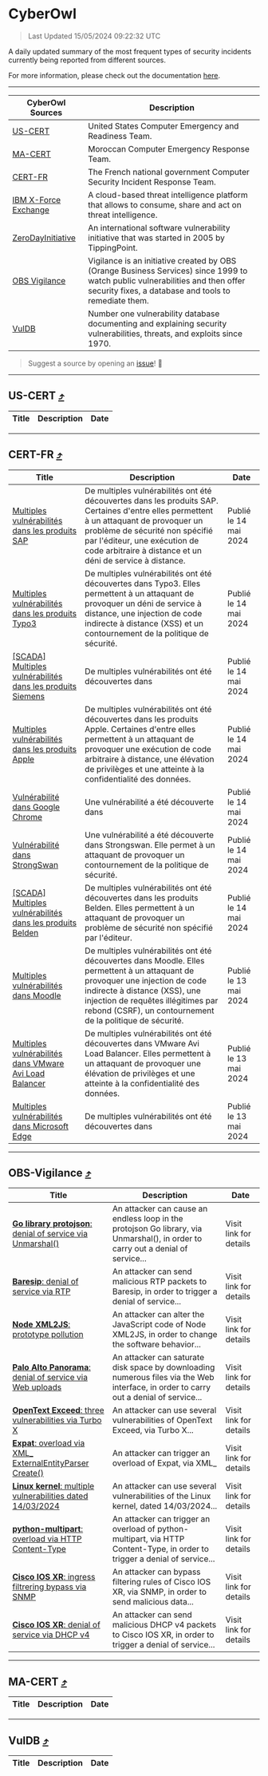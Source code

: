 
 <div id='top'></div>

# CyberOwl

 > Last Updated 15/05/2024 09:22:32 UTC
 
 A daily updated summary of the most frequent types of security incidents currently being reported from different sources.
 
 For more information, please check out the documentation [here](./docs/README.md).
 
 ---
 |CyberOwl Sources|Description|
 |---|---|
 |[US-CERT](#us-cert-arrow_heading_up)|United States Computer Emergency and Readiness Team.|
 |[MA-CERT](#ma-cert-arrow_heading_up)|Moroccan Computer Emergency Response Team.|
 |[CERT-FR](#cert-fr-arrow_heading_up)|The French national government Computer Security Incident Response Team.|
 |[IBM X-Force Exchange](#ibmcloud-arrow_heading_up)|A cloud-based threat intelligence platform that allows to consume, share and act on threat intelligence.|
 |[ZeroDayInitiative](#zerodayinitiative-arrow_heading_up)|An international software vulnerability initiative that was started in 2005 by TippingPoint.|
 |[OBS Vigilance](#obs-vigilance-arrow_heading_up)|Vigilance is an initiative created by OBS (Orange Business Services) since 1999 to watch public vulnerabilities and then offer security fixes, a database and tools to remediate them.|
 |[VulDB](#vuldb-arrow_heading_up)|Number one vulnerability database documenting and explaining security vulnerabilities, threats, and exploits since 1970.|
 
 > Suggest a source by opening an [issue](https://github.com/karimhabush/cyberowl/issues)! :raised_hands:
 ---

## US-CERT [:arrow_heading_up:](#cyberowl)

 |Title|Description|Date|
 |---|---|---|
 
 ---

## CERT-FR [:arrow_heading_up:](#cyberowl)

 |Title|Description|Date|
 |---|---|---|
 |[Multiples vulnérabilités dans les produits SAP](https://www.cert.ssi.gouv.fr/avis/CERTFR-2024-AVI-0395/)|De multiples vulnérabilités ont été découvertes dans les produits SAP. Certaines d'entre elles permettent à un attaquant de provoquer un problème de sécurité non spécifié par l'éditeur, une exécution de code arbitraire à distance et un déni de service à distance.|Publié le 14 mai 2024|
 |[Multiples vulnérabilités dans les produits Typo3](https://www.cert.ssi.gouv.fr/avis/CERTFR-2024-AVI-0394/)|De multiples vulnérabilités ont été découvertes dans Typo3. Elles permettent à un attaquant de provoquer un déni de service à distance, une injection de code indirecte à distance (XSS) et un contournement de la politique de sécurité.|Publié le 14 mai 2024|
 |[[SCADA] Multiples vulnérabilités dans les produits Siemens](https://www.cert.ssi.gouv.fr/avis/CERTFR-2024-AVI-0393/)|De multiples vulnérabilités ont été découvertes dans |Publié le 14 mai 2024|
 |[Multiples vulnérabilités dans les produits Apple](https://www.cert.ssi.gouv.fr/avis/CERTFR-2024-AVI-0392/)|De multiples vulnérabilités ont été découvertes dans les produits Apple. Certaines d'entre elles permettent à un attaquant de provoquer une exécution de code arbitraire à distance, une élévation de privilèges et une atteinte à la confidentialité des données.|Publié le 14 mai 2024|
 |[Vulnérabilité dans Google Chrome](https://www.cert.ssi.gouv.fr/avis/CERTFR-2024-AVI-0391/)|Une vulnérabilité a été découverte dans |Publié le 14 mai 2024|
 |[Vulnérabilité dans StrongSwan](https://www.cert.ssi.gouv.fr/avis/CERTFR-2024-AVI-0390/)|Une vulnérabilité a été découverte dans Strongswan. Elle permet à un attaquant de provoquer un contournement de la politique de sécurité.|Publié le 14 mai 2024|
 |[[SCADA] Multiples vulnérabilités dans les produits Belden](https://www.cert.ssi.gouv.fr/avis/CERTFR-2024-AVI-0389/)|De multiples vulnérabilités ont été découvertes dans les produits Belden. Elles permettent à un attaquant de provoquer un problème de sécurité non spécifié par l'éditeur.|Publié le 14 mai 2024|
 |[Multiples vulnérabilités dans Moodle](https://www.cert.ssi.gouv.fr/avis/CERTFR-2024-AVI-0388/)|De multiples vulnérabilités ont été découvertes dans Moodle. Elles permettent à un attaquant de provoquer une injection de code indirecte à distance (XSS), une injection de requêtes illégitimes par rebond (CSRF), un contournement de la politique de sécurité.|Publié le 13 mai 2024|
 |[Multiples vulnérabilités dans VMware Avi Load Balancer](https://www.cert.ssi.gouv.fr/avis/CERTFR-2024-AVI-0387/)|De multiples vulnérabilités ont été découvertes dans VMware Avi Load Balancer. Elles permettent à un attaquant de provoquer une élévation de privilèges et une atteinte à la confidentialité des données.|Publié le 13 mai 2024|
 |[Multiples vulnérabilités dans Microsoft Edge](https://www.cert.ssi.gouv.fr/avis/CERTFR-2024-AVI-0386/)|De multiples vulnérabilités ont été découvertes dans |Publié le 13 mai 2024|
 
 ---

## OBS-Vigilance [:arrow_heading_up:](#cyberowl)

 |Title|Description|Date|
 |---|---|---|
 |[<a href="https://vigilance.fr/vulnerability/Go-library-protojson-denial-of-service-via-Unmarshal-43796" class="noirorange"><b>Go library protojson</b>: denial of service via Unmarshal()</a>](https://vigilance.fr/vulnerability/Go-library-protojson-denial-of-service-via-Unmarshal-43796)|An attacker can cause an endless loop in the protojson Go library, via Unmarshal(), in order to carry out a denial of service...|Visit link for details|
 |[<a href="https://vigilance.fr/vulnerability/Baresip-denial-of-service-via-RTP-43795" class="noirorange"><b>Baresip</b>: denial of service via RTP</a>](https://vigilance.fr/vulnerability/Baresip-denial-of-service-via-RTP-43795)|An attacker can send malicious RTP packets to Baresip, in order to trigger a denial of service...|Visit link for details|
 |[<a href="https://vigilance.fr/vulnerability/Node-XML2JS-prototype-pollution-43794" class="noirorange"><b>Node XML2JS</b>: prototype pollution</a>](https://vigilance.fr/vulnerability/Node-XML2JS-prototype-pollution-43794)|An attacker can alter the JavaScript code of Node XML2JS, in order to change the software behavior...|Visit link for details|
 |[<a href="https://vigilance.fr/vulnerability/Palo-Alto-Panorama-denial-of-service-via-Web-uploads-43786" class="noirorange"><b>Palo Alto Panorama</b>: denial of service via Web uploads</a>](https://vigilance.fr/vulnerability/Palo-Alto-Panorama-denial-of-service-via-Web-uploads-43786)|An attacker can saturate disk space by downloading numerous files via the Web interface, in order to carry out a denial of service...|Visit link for details|
 |[<a href="https://vigilance.fr/vulnerability/OpenText-Exceed-three-vulnerabilities-via-Turbo-X-43785" class="noirorange"><b>OpenText Exceed</b>: three vulnerabilities via Turbo X</a>](https://vigilance.fr/vulnerability/OpenText-Exceed-three-vulnerabilities-via-Turbo-X-43785)|An attacker can use several vulnerabilities of OpenText Exceed, via Turbo X...|Visit link for details|
 |[<a href="https://vigilance.fr/vulnerability/Expat-overload-via-XML-ExternalEntityParserCreate-43783" class="noirorange"><b>Expat</b>: overload via XML_<wbr>ExternalEntityParser<wbr>Create()</wbr></wbr></a>](https://vigilance.fr/vulnerability/Expat-overload-via-XML-ExternalEntityParserCreate-43783)|An attacker can trigger an overload of Expat, via XML_|Visit link for details|
 |[<a href="https://vigilance.fr/vulnerability/Linux-kernel-multiple-vulnerabilities-dated-14-03-2024-43782" class="noirorange"><b>Linux kernel</b>: multiple vulnerabilities dated 14/03/2024</a>](https://vigilance.fr/vulnerability/Linux-kernel-multiple-vulnerabilities-dated-14-03-2024-43782)|An attacker can use several vulnerabilities of the Linux kernel, dated 14/03/2024...|Visit link for details|
 |[<a href="https://vigilance.fr/vulnerability/python-multipart-overload-via-HTTP-Content-Type-43781" class="noirorange"><b>python-multipart</b>: overload via HTTP Content-Type</a>](https://vigilance.fr/vulnerability/python-multipart-overload-via-HTTP-Content-Type-43781)|An attacker can trigger an overload of python-multipart, via HTTP Content-Type, in order to trigger a denial of service...|Visit link for details|
 |[<a href="https://vigilance.fr/vulnerability/Cisco-IOS-XR-ingress-filtrering-bypass-via-SNMP-43780" class="noirorange"><b>Cisco IOS XR</b>: ingress filtrering bypass via SNMP</a>](https://vigilance.fr/vulnerability/Cisco-IOS-XR-ingress-filtrering-bypass-via-SNMP-43780)|An attacker can bypass filtering rules of Cisco IOS XR, via SNMP, in order to send malicious data...|Visit link for details|
 |[<a href="https://vigilance.fr/vulnerability/Cisco-IOS-XR-denial-of-service-via-DHCP-v4-43779" class="noirorange"><b>Cisco IOS XR</b>: denial of service via DHCP v4</a>](https://vigilance.fr/vulnerability/Cisco-IOS-XR-denial-of-service-via-DHCP-v4-43779)|An attacker can send malicious DHCP v4 packets to Cisco IOS XR, in order to trigger a denial of service...|Visit link for details|
 
 ---

## MA-CERT [:arrow_heading_up:](#cyberowl)

 |Title|Description|Date|
 |---|---|---|
 
 ---

## VulDB [:arrow_heading_up:](#cyberowl)

 |Title|Description|Date|
 |---|---|---|
 